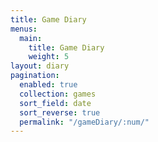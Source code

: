 ```yaml
---
title: Game Diary
menus:
  main:
    title: Game Diary
    weight: 5
layout: diary
pagination:
  enabled: true
  collection: games
  sort_field: date
  sort_reverse: true
  permalink: "/gameDiary/:num/"
---
```


